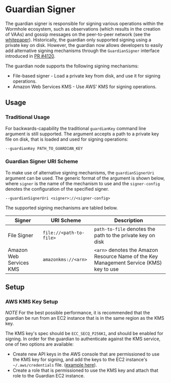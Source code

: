 # Guardian Signer

The guardian signer is responsible for signing various operations within the Wormhole ecosystem, such as observations (which results in the creation of VAAs) and gossip messages on the peer-to-peer network (see the [whitepaper](../whitepapers/0009_guardian_key.md)). Historically, the guardian only supported signing using a private key on disk. However, the guardian now allows developers to easily add alternative signing mechanisms through the `GuardianSigner` interface introduced in [PR #4120](https://github.com/wormhole-foundation/wormhole/pull/4120).

The guardian node supports the following signing mechanisms:
* File-based signer - Load a private key from disk, and use it for signing operations.
* Amazon Web Services KMS - Use AWS' KMS for signing operations.

## Usage

### Traditional Usage

For backwards-capability the traditional `guardianKey` command line argument is still supported. The argument accepts a path to a private key file on disk, that is loaded and used for signing operations:

```sh
--guardianKey PATH_TO_GUARDIAN_KEY
```

### Guardian Signer URI Scheme

To make use of alternative signing mechanisms, the `guardianSignerUri` argument can be used. The generic format of the argument is shown below, where `signer` is the name of the mechanism to use and the `signer-config` denotes the configuration of the specified signer. 

```
--guardianSignerUri <signer>://<signer-config>
```

The supported signing mechanisms are tabled below.

| Signer | URI Scheme | Description |
|--------|------------|-------------|
| File Signer | `file://<path-to-file>` | `path-to-file` denotes the path to the private key on disk |
| Amazon Web Services KMS | `amazonkms://<arn>` | `<arn>` denotes the Amazon Resource Name of the Key Management Service (KMS) key to use |

## Setup

### AWS KMS Key Setup

_NOTE_ For the best possible performance, it is recommended that the guardian be run from an EC2 instance that is in the same region as the KMS key.

The KMS key's spec should be `ECC_SECQ_P256K1`, and should be enabled for signing. In order for the guardian to authenticate against the KMS service, one of two options are available:

* Create new API keys in the AWS console that are permissioned to use the KMS key for signing, and add the keys to the EC2 instance's `~/.aws/credentials` file. ([example here](https://docs.aws.amazon.com/cli/v1/userguide/cli-configure-files.html)).
* Create a role that is permissioned to use the KMS key and attach that role to the Guardian EC2 instance.